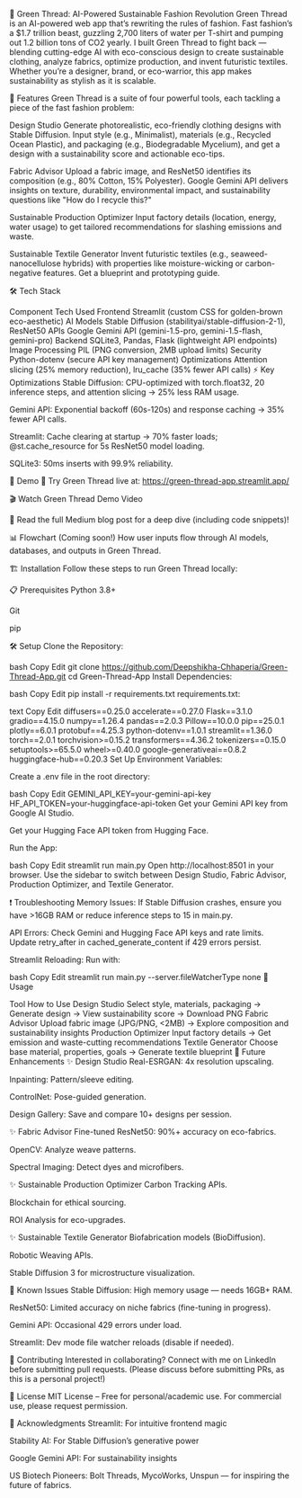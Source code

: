 🌿 Green Thread: AI-Powered Sustainable Fashion Revolution
Green Thread is an AI-powered web app that’s rewriting the rules of fashion.
Fast fashion’s a $1.7 trillion beast, guzzling 2,700 liters of water per T-shirt and pumping out 1.2 billion tons of CO2 yearly.
I built Green Thread to fight back — blending cutting-edge AI with eco-conscious design to create sustainable clothing, analyze fabrics, optimize production, and invent futuristic textiles.
Whether you’re a designer, brand, or eco-warrior, this app makes sustainability as stylish as it is scalable.

🚀 Features
Green Thread is a suite of four powerful tools, each tackling a piece of the fast fashion problem:

Design Studio
Generate photorealistic, eco-friendly clothing designs with Stable Diffusion.
Input style (e.g., Minimalist), materials (e.g., Recycled Ocean Plastic), and packaging (e.g., Biodegradable Mycelium), and get a design with a sustainability score and actionable eco-tips.

Fabric Advisor
Upload a fabric image, and ResNet50 identifies its composition (e.g., 80% Cotton, 15% Polyester).
Google Gemini API delivers insights on texture, durability, environmental impact, and sustainability questions like "How do I recycle this?"

Sustainable Production Optimizer
Input factory details (location, energy, water usage) to get tailored recommendations for slashing emissions and waste.

Sustainable Textile Generator
Invent futuristic textiles (e.g., seaweed-nanocellulose hybrids) with properties like moisture-wicking or carbon-negative features. Get a blueprint and prototyping guide.

🛠 Tech Stack

Component	Tech Used
Frontend	Streamlit (custom CSS for golden-brown eco-aesthetic)
AI Models	Stable Diffusion (stabilityai/stable-diffusion-2-1), ResNet50
APIs	Google Gemini API (gemini-1.5-pro, gemini-1.5-flash, gemini-pro)
Backend	SQLite3, Pandas, Flask (lightweight API endpoints)
Image Processing	PIL (PNG conversion, 2MB upload limits)
Security	Python-dotenv (secure API key management)
Optimizations	Attention slicing (25% memory reduction), lru_cache (35% fewer API calls)
⚡ Key Optimizations
Stable Diffusion: CPU-optimized with torch.float32, 20 inference steps, and attention slicing → 25% less RAM usage.

Gemini API: Exponential backoff (60s-120s) and response caching → 35% fewer API calls.

Streamlit: Cache clearing at startup → 70% faster loads; @st.cache_resource for 5s ResNet50 model loading.

SQLite3: 50ms inserts with 99.9% reliability.

🎥 Demo
🌿 Try Green Thread live at: https://green-thread-app.streamlit.app/

🎬 Watch Green Thread Demo Video

📝 Read the full Medium blog post for a deep dive (including code snippets)!

📊 Flowchart
(Coming soon!)
How user inputs flow through AI models, databases, and outputs in Green Thread.

🏗 Installation
Follow these steps to run Green Thread locally:

📋 Prerequisites
Python 3.8+

Git

pip

🛠 Setup
Clone the Repository:

bash
Copy
Edit
git clone https://github.com/Deepshikha-Chhaperia/Green-Thread-App.git
cd Green-Thread-App
Install Dependencies:

bash
Copy
Edit
pip install -r requirements.txt
requirements.txt:

text
Copy
Edit
diffusers==0.25.0
accelerate==0.27.0
Flask==3.1.0
gradio==4.15.0
numpy==1.26.4
pandas==2.0.3
Pillow==10.0.0
pip==25.0.1
plotly==6.0.1
protobuf==4.25.3
python-dotenv==1.0.1
streamlit==1.36.0
torch==2.0.1
torchvision>=0.15.2
transformers==4.36.2
tokenizers==0.15.0
setuptools>=65.5.0
wheel>=0.40.0
google-generativeai==0.8.2
huggingface-hub==0.20.3
Set Up Environment Variables:

Create a .env file in the root directory:

bash
Copy
Edit
GEMINI_API_KEY=your-gemini-api-key
HF_API_TOKEN=your-huggingface-api-token
Get your Gemini API key from Google AI Studio.

Get your Hugging Face API token from Hugging Face.

Run the App:

bash
Copy
Edit
streamlit run main.py
Open http://localhost:8501 in your browser.
Use the sidebar to switch between Design Studio, Fabric Advisor, Production Optimizer, and Textile Generator.

❗ Troubleshooting
Memory Issues:
If Stable Diffusion crashes, ensure you have >16GB RAM or reduce inference steps to 15 in main.py.

API Errors:
Check Gemini and Hugging Face API keys and rate limits.
Update retry_after in cached_generate_content if 429 errors persist.

Streamlit Reloading:
Run with:

bash
Copy
Edit
streamlit run main.py --server.fileWatcherType none
🔧 Usage

Tool	How to Use
Design Studio	Select style, materials, packaging → Generate design → View sustainability score → Download PNG
Fabric Advisor	Upload fabric image (JPG/PNG, <2MB) → Explore composition and sustainability insights
Production Optimizer	Input factory details → Get emission and waste-cutting recommendations
Textile Generator	Choose base material, properties, goals → Generate textile blueprint
🚀 Future Enhancements
✨ Design Studio
Real-ESRGAN: 4x resolution upscaling.

Inpainting: Pattern/sleeve editing.

ControlNet: Pose-guided generation.

Design Gallery: Save and compare 10+ designs per session.

✨ Fabric Advisor
Fine-tuned ResNet50: 90%+ accuracy on eco-fabrics.

OpenCV: Analyze weave patterns.

Spectral Imaging: Detect dyes and microfibers.

✨ Sustainable Production Optimizer
Carbon Tracking APIs.

Blockchain for ethical sourcing.

ROI Analysis for eco-upgrades.

✨ Sustainable Textile Generator
Biofabrication models (BioDiffusion).

Robotic Weaving APIs.

Stable Diffusion 3 for microstructure visualization.

🐛 Known Issues
Stable Diffusion: High memory usage — needs 16GB+ RAM.

ResNet50: Limited accuracy on niche fabrics (fine-tuning in progress).

Gemini API: Occasional 429 errors under load.

Streamlit: Dev mode file watcher reloads (disable if needed).

📝 Contributing
Interested in collaborating?
Connect with me on LinkedIn before submitting pull requests.
(Please discuss before submitting PRs, as this is a personal project!)

📜 License
MIT License – Free for personal/academic use.
For commercial use, please request permission.

🙌 Acknowledgments
Streamlit: For intuitive frontend magic

Stability AI: For Stable Diffusion’s generative power

Google Gemini API: For sustainability insights

US Biotech Pioneers: Bolt Threads, MycoWorks, Unspun — for inspiring the future of fabrics.
